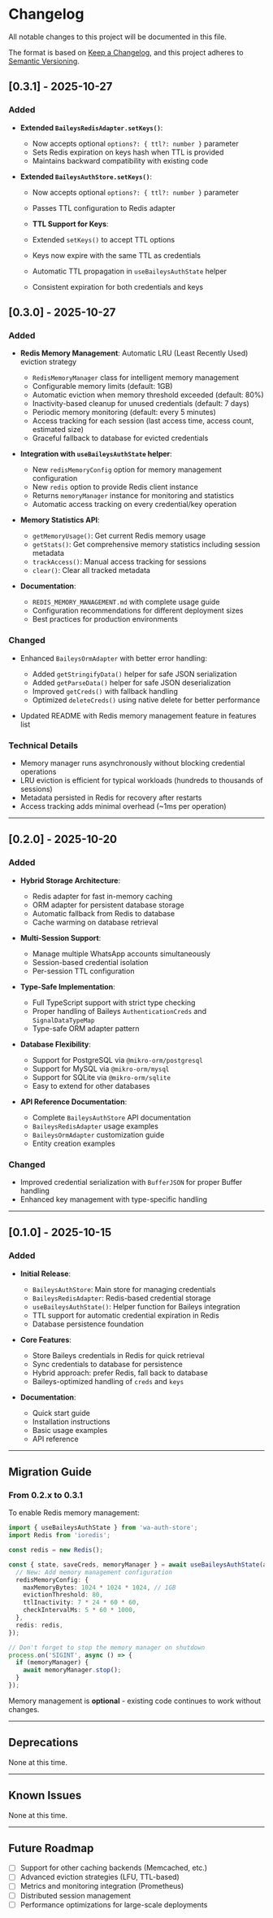 # Changelog

All notable changes to this project will be documented in this file.

The format is based on [Keep a Changelog](https://keepachangelog.com/en/1.0.0/),
and this project adheres to [Semantic Versioning](https://semver.org/spec/v2.0.0.html).

## [0.3.1] - 2025-10-27

### Added

- **Extended `BaileysRedisAdapter.setKeys()`**:
  - Now accepts optional `options?: { ttl?: number }` parameter
  - Sets Redis expiration on keys hash when TTL is provided
  - Maintains backward compatibility with existing code

- **Extended `BaileysAuthStore.setKeys()`**:
  - Now accepts optional `options?: { ttl?: number }` parameter
  - Passes TTL configuration to Redis adapter

  - **TTL Support for Keys**:
  - Extended `setKeys()` to accept TTL options
  - Keys now expire with the same TTL as credentials
  - Automatic TTL propagation in `useBaileysAuthState` helper
  - Consistent expiration for both credentials and keys

## [0.3.0] - 2025-10-27

### Added

- **Redis Memory Management**: Automatic LRU (Least Recently Used) eviction strategy
  - `RedisMemoryManager` class for intelligent memory management
  - Configurable memory limits (default: 1GB)
  - Automatic eviction when memory threshold exceeded (default: 80%)
  - Inactivity-based cleanup for unused credentials (default: 7 days)
  - Periodic memory monitoring (default: every 5 minutes)
  - Access tracking for each session (last access time, access count, estimated size)
  - Graceful fallback to database for evicted credentials

- **Integration with `useBaileysAuthState` helper**:
  - New `redisMemoryConfig` option for memory management configuration
  - New `redis` option to provide Redis client instance
  - Returns `memoryManager` instance for monitoring and statistics
  - Automatic access tracking on every credential/key operation

- **Memory Statistics API**:
  - `getMemoryUsage()`: Get current Redis memory usage
  - `getStats()`: Get comprehensive memory statistics including session metadata
  - `trackAccess()`: Manual access tracking for sessions
  - `clear()`: Clear all tracked metadata

- **Documentation**:
  - `REDIS_MEMORY_MANAGEMENT.md` with complete usage guide
  - Configuration recommendations for different deployment sizes
  - Best practices for production environments

### Changed

- Enhanced `BaileysOrmAdapter` with better error handling:
  - Added `getStringifyData()` helper for safe JSON serialization
  - Added `getParseData()` helper for safe JSON deserialization
  - Improved `getCreds()` with fallback handling
  - Optimized `deleteCreds()` using native delete for better performance

- Updated README with Redis memory management feature in features list

### Technical Details

- Memory manager runs asynchronously without blocking credential operations
- LRU eviction is efficient for typical workloads (hundreds to thousands of sessions)
- Metadata persisted in Redis for recovery after restarts
- Access tracking adds minimal overhead (~1ms per operation)

---

## [0.2.0] - 2025-10-20

### Added

- **Hybrid Storage Architecture**:
  - Redis adapter for fast in-memory caching
  - ORM adapter for persistent database storage
  - Automatic fallback from Redis to database
  - Cache warming on database retrieval

- **Multi-Session Support**:
  - Manage multiple WhatsApp accounts simultaneously
  - Session-based credential isolation
  - Per-session TTL configuration

- **Type-Safe Implementation**:
  - Full TypeScript support with strict type checking
  - Proper handling of Baileys `AuthenticationCreds` and `SignalDataTypeMap`
  - Type-safe ORM adapter pattern

- **Database Flexibility**:
  - Support for PostgreSQL via `@mikro-orm/postgresql`
  - Support for MySQL via `@mikro-orm/mysql`
  - Support for SQLite via `@mikro-orm/sqlite`
  - Easy to extend for other databases

- **API Reference Documentation**:
  - Complete `BaileysAuthStore` API documentation
  - `BaileysRedisAdapter` usage examples
  - `BaileysOrmAdapter` customization guide
  - Entity creation examples

### Changed

- Improved credential serialization with `BufferJSON` for proper Buffer handling
- Enhanced key management with type-specific handling

---

## [0.1.0] - 2025-10-15

### Added

- **Initial Release**:
  - `BaileysAuthStore`: Main store for managing credentials
  - `BaileysRedisAdapter`: Redis-based credential storage
  - `useBaileysAuthState()`: Helper function for Baileys integration
  - TTL support for automatic credential expiration in Redis
  - Database persistence foundation

- **Core Features**:
  - Store Baileys credentials in Redis for quick retrieval
  - Sync credentials to database for persistence
  - Hybrid approach: prefer Redis, fall back to database
  - Baileys-optimized handling of `creds` and `keys`

- **Documentation**:
  - Quick start guide
  - Installation instructions
  - Basic usage examples
  - API reference

---

## Migration Guide

### From 0.2.x to 0.3.1

To enable Redis memory management:

```typescript
import { useBaileysAuthState } from 'wa-auth-store';
import Redis from 'ioredis';

const redis = new Redis();

const { state, saveCreds, memoryManager } = await useBaileysAuthState(authStore, sessionId, {
  // New: Add memory management configuration
  redisMemoryConfig: {
    maxMemoryBytes: 1024 * 1024 * 1024, // 1GB
    evictionThreshold: 80,
    ttlInactivity: 7 * 24 * 60 * 60,
    checkIntervalMs: 5 * 60 * 1000,
  },
  redis: redis,
});

// Don't forget to stop the memory manager on shutdown
process.on('SIGINT', async () => {
  if (memoryManager) {
    await memoryManager.stop();
  }
});
```

Memory management is **optional** - existing code continues to work without changes.

---

## Deprecations

None at this time.

---

## Known Issues

None at this time.

---

## Future Roadmap

- [ ] Support for other caching backends (Memcached, etc.)
- [ ] Advanced eviction strategies (LFU, TTL-based)
- [ ] Metrics and monitoring integration (Prometheus)
- [ ] Distributed session management
- [ ] Performance optimizations for large-scale deployments
